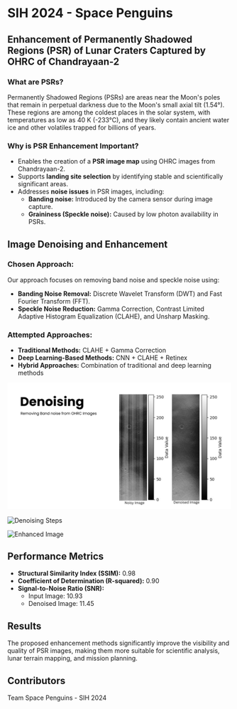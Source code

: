 # SIH 2024 - Space Penguins

## Enhancement of Permanently Shadowed Regions (PSR) of Lunar Craters Captured by OHRC of Chandrayaan-2

### What are PSRs?
Permanently Shadowed Regions (PSRs) are areas near the Moon's poles that remain in perpetual darkness due to the Moon's small axial tilt (1.54°). These regions are among the coldest places in the solar system, with temperatures as low as 40 K (-233°C), and they likely contain ancient water ice and other volatiles trapped for billions of years.

### Why is PSR Enhancement Important?
- Enables the creation of a **PSR image map** using OHRC images from Chandrayaan-2.
- Supports **landing site selection** by identifying stable and scientifically significant areas.
- Addresses **noise issues** in PSR images, including:
  - **Banding noise:** Introduced by the camera sensor during image capture.
  - **Graininess (Speckle noise):** Caused by low photon availability in PSRs.

## Image Denoising and Enhancement

### Chosen Approach:
Our approach focuses on removing band noise and speckle noise using:
- **Banding Noise Removal:** Discrete Wavelet Transform (DWT) and Fast Fourier Transform (FFT).
- **Speckle Noise Reduction:** Gamma Correction, Contrast Limited Adaptive Histogram Equalization (CLAHE), and Unsharp Masking.

### Attempted Approaches:
- **Traditional Methods:** CLAHE + Gamma Correction
- **Deep Learning-Based Methods:** CNN + CLAHE + Retinex
- **Hybrid Approaches:** Combination of traditional and deep learning methods

![Project Overview](SIH_2024_SPACE_PENGUINS.jpg)

![Denoising Steps](SIH_2024_SPACE_PENGUINS(1).jpg)

![Enhanced Image](SIH_2024_SPACE_PENGUINS(2).jpg)

## Performance Metrics
- **Structural Similarity Index (SSIM):** 0.98
- **Coefficient of Determination (R-squared):** 0.90
- **Signal-to-Noise Ratio (SNR):**
  - Input Image: 10.93
  - Denoised Image: 11.45

## Results
The proposed enhancement methods significantly improve the visibility and quality of PSR images, making them more suitable for scientific analysis, lunar terrain mapping, and mission planning.

## Contributors
Team Space Penguins - SIH 2024

